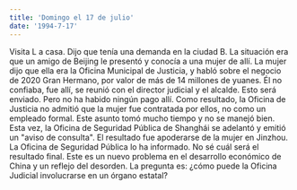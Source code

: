 ```yaml
---
title: 'Domingo el 17 de julio'
date: '1994-7-17'
---
```


Visita L a casa. Dijo que tenía una demanda en la ciudad B. La situación era que un amigo de Beijing le presentó y conocía a una mujer de allí. La mujer dijo que ella era la Oficina Municipal de Justicia, y habló sobre el negocio de 2020 Gran Hermano, por valor de más de 14 millones de yuanes. Él no confiaba, fue allí, se reunió con el director judicial y el alcalde. Esto será enviado. Pero no ha habido ningún pago allí. Como resultado, la Oficina de Justicia no admitió que la mujer fue contratada por ellos, no como un empleado formal. Este asunto tomó mucho tiempo y no se manejó bien. Esta vez, la Oficina de Seguridad Pública de Shanghái se adelantó y emitió un "aviso de consulta". El resultado fue apoderarse de la mujer en Jinzhou. La Oficina de Seguridad Pública lo ha informado. No sé cuál será el resultado final. Este es un nuevo problema en el desarrollo económico de China y un reflejo del desorden. La pregunta es: ¿cómo puede la Oficina Judicial involucrarse en un órgano estatal?

